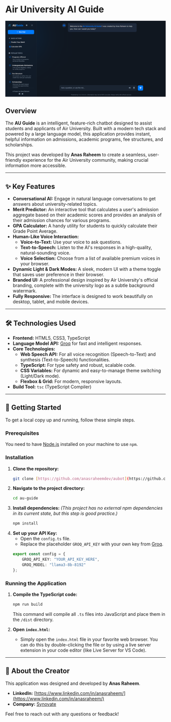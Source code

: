 # Air University AI Guide

![AU Guide Screenshot](/Assets/SS.png)

## Overview

The **AU Guide** is an intelligent, feature-rich chatbot designed to assist students and applicants of Air University. Built with a modern tech stack and powered by a large language model, this application provides instant, helpful information on admissions, academic programs, fee structures, and scholarships.

This project was developed by **Anas Raheem** to create a seamless, user-friendly experience for the Air University community, making crucial information more accessible.

---

## ✨ Key Features

* **Conversational AI:** Engage in natural language conversations to get answers about university-related topics.
* **Merit Predictor:** An interactive tool that calculates a user's admission aggregate based on their academic scores and provides an analysis of their admission chances for various programs.
* **GPA Calculator:** A handy utility for students to quickly calculate their Grade Point Average.
* **Human-Like Voice Interaction:**
    * **Voice-to-Text:** Use your voice to ask questions.
    * **Text-to-Speech:** Listen to the AI's responses in a high-quality, natural-sounding voice.
    * **Voice Selection:** Choose from a list of available premium voices in your browser.
* **Dynamic Light & Dark Modes:** A sleek, modern UI with a theme toggle that saves user preference in their browser.
* **Branded UI:** A professional design inspired by Air University's official branding, complete with the university logo as a subtle background watermark.
* **Fully Responsive:** The interface is designed to work beautifully on desktop, tablet, and mobile devices.

---

## 🛠️ Technologies Used

* **Frontend:** HTML5, CSS3, TypeScript
* **Language Model API:** [Groq](https://groq.com/) for fast and intelligent responses.
* **Core Technologies:**
    * **Web Speech API:** For all voice recognition (Speech-to-Text) and synthesis (Text-to-Speech) functionalities.
    * **TypeScript:** For type safety and robust, scalable code.
    * **CSS Variables:** For dynamic and easy-to-manage theme switching (Light/Dark mode).
    * **Flexbox & Grid:** For modern, responsive layouts.
* **Build Tool:** `tsc` (TypeScript Compiler)

---

## 🚀 Getting Started

To get a local copy up and running, follow these simple steps.

### Prerequisites

You need to have [Node.js](https://nodejs.org/) installed on your machine to use `npm`.

### Installation

1.  **Clone the repository:**
    ```sh
    git clone [https://github.com/anasraheemdev/aubot](https://github.com/anasraheemdev/aubot)
    ```
2.  **Navigate to the project directory:**
    ```sh
    cd au-guide
    ```
3.  **Install dependencies:**
    *(This project has no external npm dependencies in its current state, but this step is good practice.)*
    ```sh
    npm install
    ```
4.  **Set up your API Key:**
    * Open the `config.ts` file.
    * Replace the placeholder `GROQ_API_KEY` with your own key from [Groq](https://console.groq.com/keys).
    ```typescript
    export const config = {
        GROQ_API_KEY: "YOUR_API_KEY_HERE",
        GROQ_MODEL: "llama3-8b-8192"
    };
    ```

### Running the Application

1.  **Compile the TypeScript code:**
    ```sh
    npm run build
    ```
    This command will compile all `.ts` files into JavaScript and place them in the `/dist` directory.

2.  **Open `index.html`:**
    * Simply open the `index.html` file in your favorite web browser. You can do this by double-clicking the file or by using a live server extension in your code editor (like Live Server for VS Code).

---

## 👤 About the Creator

This application was designed and developed by **Anas Raheem**.

* **LinkedIn:** [https://www.linkedin.com/in/anasraheem/](https://www.linkedin.com/in/anasraheem/)
* **Company:** [Synovate](https://www.synovate.pk)

Feel free to reach out with any questions or feedback!
